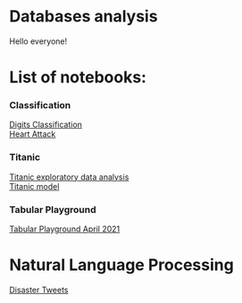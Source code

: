 # Databases analysis
Hello everyone!

# List of notebooks:

### Classification
[Digits Classification](https://nbviewer.jupyter.org/github/DJcarlo23/Data-Science/blob/ed88ce7d44b379e3464ac121f05c02cabc4d9737/ML/Classification/Digits%20Classification/digits-classification.ipynb) <br>
[Heart Attack](https://nbviewer.jupyter.org/github/DJcarlo23/Data-Science/blob/main/ML/Classification/Heart%20Attack%20EDA%20and%20prediction%20%28small%20dataset%29/EDA%20Heart%20Attack.ipynb) <br>

### Titanic
[Titanic exploratory data analysis](https://nbviewer.jupyter.org/github/DJcarlo23/Data-Science/blob/ed88ce7d44b379e3464ac121f05c02cabc4d9737/ML/Classification/Original%20Titanic/Titanic%20exploratory%20data%20analysis.ipynb) <br>
[Titanic model](https://nbviewer.jupyter.org/github/DJcarlo23/Data-Science/blob/main/ML/Classification/Original%20Titanic/Titanic%20ML%20model.ipynb) <br>

### Tabular Playground 
[Tabular Playground April 2021](https://nbviewer.jupyter.org/github/DJcarlo23/Data-Science/blob/main/ML/Classification/Tabular%20Payground%20Kaggle/Tabular%20Playground%20April%202021/Titanic%20Tabular%20Playground.ipynb) <br>

# Natural Language Processing
[Disaster Tweets](https://nbviewer.jupyter.org/github/DJcarlo23/Data-Science/blob/main/ML/NLP/Natural%20Language%20Processing%20with%20Disaster%20Tweets/Disaster%20Tweets.ipynb) <br>
